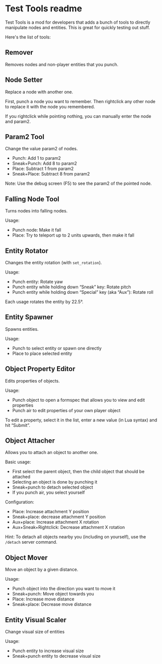 # Test Tools readme

Test Tools is a mod for developers that adds a bunch of tools to directly manipulate nodes and entities. This is great for quickly testing out stuff.

Here's the list of tools:

## Remover
Removes nodes and non-player entities that you punch.

## Node Setter
Replace a node with another one.

First, punch a node you want to remember.
Then rightclick any other node to replace it with the node you remembered.

If you rightclick while pointing nothing, you can manually enter the node and param2.

## Param2 Tool
Change the value param2 of nodes.

* Punch: Add 1 to param2
* Sneak+Punch: Add 8 to param2
* Place: Subtract 1 from param2
* Sneak+Place: Subtract 8 from param2

Note: Use the debug screen (F5) to see the param2 of the pointed node.

## Falling Node Tool
Turns nodes into falling nodes.

Usage:

* Punch node: Make it fall
* Place: Try to teleport up to 2 units upwards, then make it fall

## Entity Rotator
Changes the entity rotation (with `set_rotation`).

Usage:

* Punch entity: Rotate yaw
* Punch entity while holding down “Sneak” key: Rotate pitch
* Punch entity while holding down “Special” key (aka “Aux”): Rotate roll

Each usage rotates the entity by 22.5°.

## Entity Spawner
Spawns entities.

Usage:

* Punch to select entity or spawn one directly
* Place to place selected entity

## Object Property Editor
Edits properties of objects.

Usage:

* Punch object to open a formspec that allows you to view and edit properties
* Punch air to edit properties of your own player object

To edit a property, select it in the list, enter a new value (in Lua syntax)
and hit “Submit”.

## Object Attacher
Allows you to attach an object to another one.

Basic usage:
* First select the parent object, then the child object that should be attached
* Selecting an object is done by punching it
* Sneak+punch to detach selected object
* If you punch air, you select yourself

Configuration:
* Place: Increase attachment Y position
* Sneak+place: decrease attachment Y position
* Aux+place: Increase attachment X rotation
* Aux+Sneak+Rightclick: Decrease attachment X rotation

Hint: To detach all objects nearby you (including on yourself), use the
`/detach` server command.

## Object Mover
Move an object by a given distance.

Usage:
* Punch object into the direction you want to move it
* Sneak+punch: Move object towards you
* Place: Increase move distance
* Sneak+place: Decrease move distance

## Entity Visual Scaler
Change visual size of entities

Usage:

* Punch entity to increase visual size
* Sneak+punch entity to decrease visual size
